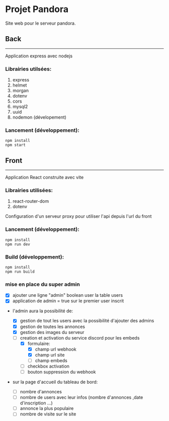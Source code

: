 # Projet Pandora

Site web pour le serveur pandora.

## Back

---

Application express avec nodejs

### Librairies utilsées:

1. express
2. helmet
3. morgan
4. dotenv
5. cors
6. mysql2
7. uuid
8. nodemon (dévelopement)

### Lancement (développement):

```
npm install
npm start
```

## Front

---

Application React construite avec vite

### Librairies utilisées:

1. react-router-dom
2. dotenv

Configuration d'un serveur proxy pour utiliser l'api depuis l'url du front

### Lancement (développement):

```
npm install
npm run dev
```

### Build (développement):

```
npm install
npm run build
```

### mise en place du super admin

- [x] ajouter une ligne "admin" boolean user la table users
- [x] application de admin = true sur le premier user inscrit
- l'admin aura la possibilité de:

  - [x] gestion de tout les users avec la possibilité d'ajouter des admins
  - [x] gestion de toutes les annonces
  - [x] gestion des images du serveur
  - [ ] creation et activation du service discord pour les embeds
    - [x] formulaire:
      - [x] champ url webhook
      - [x] champ url site
      - [ ] champ embeds
    - [ ] checkbox activation
    - [ ] bouton suppression du webhook

- sur la page d'accueil du tableau de bord:
  - [ ] nombre d'annonces
  - [ ] nombre de users avec leur infos (nombre d'annonces ,date d'inscription ...)
  - [ ] annonce la plus populaire
  - [ ] nombre de visite sur le site
